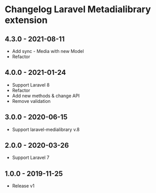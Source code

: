 # Changelog Laravel Metadialibrary extension

## 4.3.0 - 2021-08-11

- Add sync - Media with new Model
- Refactor

## 4.0.0 - 2021-01-24

- Support Laravel 8
- Refactor
- Add new methods & change API
- Remove validation

## 3.0.0 - 2020-06-15

- Support laravel-medialibrary v.8

## 2.0.0 - 2020-03-26

- Support Laravel 7

## 1.0.0 - 2019-11-25

- Release v1
